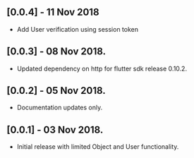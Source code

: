 ## [0.0.4] - 11 Nov 2018

* Add User verification using session token

## [0.0.3] - 08 Nov 2018.

* Updated dependency on http  for flutter sdk release 0.10.2.

## [0.0.2] - 05 Nov 2018.

* Documentation updates only.

## [0.0.1] - 03 Nov 2018.

* Initial release with limited Object and User functionality.
